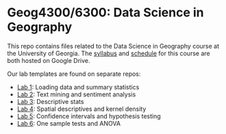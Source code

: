 # Geog4300/6300: Data Science in Geography 

This repo contains files related to the Data Science in Geography course at the University of Georgia. The [syllabus](https://drive.google.com/open?id=1huHQle5c8uYEtV1-jKhwPXDPZShgu9h1tUzeNZ7xDyA) and [schedule](https://docs.google.com/spreadsheets/d/1vb5Ivb3uYnWs9EljSdgj68jk2LymImE5DflA--7bHXM/edit?usp=sharing) for this course are both hosted on Google Drive.

Our lab templates are found on separate repos:

* [Lab 1](https://github.com/jshannon75/geog4300_lab1): Loading data and summary statistics
* [Lab 2](https://github.com/jshannon75/geog4300_lab2): Text mining and sentiment analysis
* [Lab 3](https://github.com/jshannon75/geog4300_lab3): Descriptive stats
* [Lab 4](https://github.com/jshannon75/geog4300_lab4): Spatial descriptives and kernel density
* [Lab 5](https://github.com/jshannon75/geog4300_lab5): Confidence intervals and hypothesis testing
* [Lab 6](https://github.com/jshannon75/geog4300_lab6): One sample tests and ANOVA
